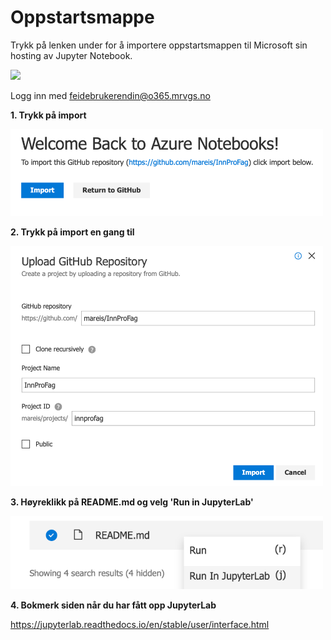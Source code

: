 # Oppstartsmappe

Trykk på lenken under for å importere oppstartsmappen til Microsoft sin hosting av Jupyter Notebook. 

<a href="https://notebooks.azure.com/import/gh/mareis/InnProFag"><img src="https://notebooks.azure.com/launch.png" target="_blank" /></a>

Logg inn med feidebrukerendin@o365.mrvgs.no

 **1. Trykk på import**
 
<img src="import.png" width='500px'/>


 **2. Trykk på import en gang til**

 <img src="import2.png" width='500px'/>


 **3. Høyreklikk på README.md og velg 'Run in JupyterLab'**

 <img src="lab.png" width='500px'/>
 
 **4. Bokmerk siden når du har fått opp JupyterLab**
 
 

 https://jupyterlab.readthedocs.io/en/stable/user/interface.html